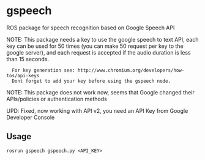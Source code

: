 gspeech
=======

ROS package for speech recognition based on Google Speech API



NOTE: This package needs a key to use the google speech to text API, each key can be used
      for 50 times (you can make 50 request per key to the google server), and each
      request is accepted if the audio duration is less than 15 seconds.

      For key generation see: http://www.chromium.org/developers/how-tos/api-keys
      Dont forget to add your key before using the gspeech node. 
NOTE: This package does not work now, seems that Google changed their APIs/policies or authentication  methods

UPD: Fixed, now working with API v2, you need an API Key from  Google Developer Console


Usage
-----
`rosrun gspeech gspeech.py <API_KEY>`
